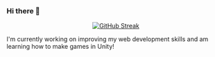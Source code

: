 ### Hi there 👋
<p align="center">
<a href="https://github.com/kalafriz?tab=repositories"><img src="https://github-readme-streak-stats.herokuapp.com?user=kalafriz&border_radius=2&card_width=496&background=90%2C93BDAE%2C334A49&border=253235&ring=304144&currStreakNum=253235&currStreakLabel=253235&stroke=304144&sideNums=253235&sideLabels=253235&dates=253235&fire=304144" alt="GitHub Streak" /></a>
</p>

I'm currently working on improving my web development skills and am learning how to make games in Unity!
<!--
**kalafriz/kalafriz** is a ✨ _special_ ✨ repository because its `README.md` (this file) appears on your GitHub profile.

Here are some ideas to get you started:

- 🔭 I’m currently working on ...
- 🌱 I’m currently learning ...
- 👯 I’m looking to collaborate on ...
- 🤔 I’m looking for help with ...
- 💬 Ask me about ...
- 📫 How to reach me: ...
- 😄 Pronouns: ...
- ⚡ Fun fact: ...
-->

<!--
github stats theme permalink: https://github-readme-streak-stats.herokuapp.com/demo/?user=kalafriz&theme=default&hide_border=false&border_radius=2&locale=en&date_format=&mode=daily&exclude_days=&sections=total%2Ccurrent%2Clongest&card_width=496&type=svg&background-type=gradient&properties=excludeDaysLabel&background=90&background=%2393BDAE&background=%23334A49&border=%23253235&ring=%23304144&currStreakNum=%23253235&currStreakLabel=%23253235&stroke=%23304144&sideNums=%23253235&sideLabels=%23253235&dates=%23253235&fire=%23304144

-->
